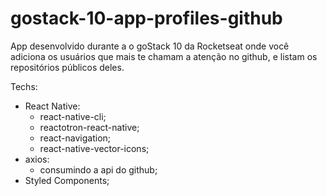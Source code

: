 # gostack-10-app-profiles-github
App desenvolvido durante a o goStack 10 da Rocketseat onde você adiciona os usuários que mais te chamam a atenção no github, 
e listam os repositórios públicos deles.

Techs:
- React Native:
  - react-native-cli;
  - reactotron-react-native;
  - react-navigation;
  - react-native-vector-icons;
- axios:
  - consumindo a api do github;
- Styled Components;
